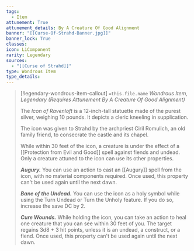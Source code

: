 ```yaml
---
tags:
  - Item
attunement: True
attunement_details: By A Creature Of Good Alignment
banner: "[[Curse-Of-Strahd-Banner.jpg]]"
banner_lock: True
classes:
icon: LiComponent
rarity: Legendary
sources:
  - "[[Curse of Strahd]]"
type: Wondrous Item
type_details: 
---
```

>[!legendary-wondrous-item-callout] `=this.file.name`
>*Wondrous Item, Legendary (Requires Attunement By A Creature Of Good Alignment)*
>
>The *Icon of Ravenloft* is a 12-inch-tall statuette made of the purest silver, weighing 10 pounds. It depicts a cleric kneeling in supplication.
>
>The icon was given to Strahd by the archpriest Ciril Romulich, an old family friend, to consecrate the castle and its chapel.
>
>While within 30 feet of the icon, a creature is under the effect of a [[Protection from Evil and Good]] spell against fiends and undead. Only a creature attuned to the icon can use its other properties.
>
>***Augury.*** You can use an action to cast an [[Augury]] spell from the icon, with no material components required. Once used, this property can't be used again until the next dawn.
>
>***Bane of the Undead.*** You can use the icon as a holy symbol while using the Turn Undead or Turn the Unholy feature. If you do so, increase the save DC by 2.
>
>***Cure Wounds.*** While holding the icon, you can take an action to heal one creature that you can see within 30 feet of you. The target regains 3d8 + 3 hit points, unless it is an undead, a construct, or a fiend. Once used, this property can't be used again until the next dawn.
>
>
